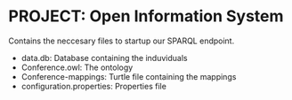 # PROJECT: Open Information System

Contains the neccesary files to startup our SPARQL endpoint.

- data.db: Database containing the induviduals
- Conference.owl: The ontology
- Conference-mappings: Turtle file containing the mappings
- configuration.properties: Properties file
